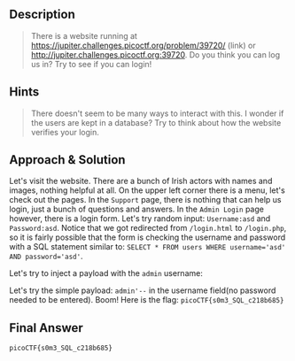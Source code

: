 ## Description

> There is a website running at https://jupiter.challenges.picoctf.org/problem/39720/ (link) or http://jupiter.challenges.picoctf.org:39720. Do you think you can log us in? Try to see if you can login!
 

## Hints

> There doesn't seem to be many ways to interact with this. I wonder if the users are kept in a database?
> Try to think about how the website verifies your login.


## Approach & Solution

Let's visit the website. There are a bunch of Irish actors with names and images, nothing helpful at all. On the upper left corner there is a menu, let's check out the pages.
In the `Support` page, there is nothing that can help us login, just a bunch of questions and answers. In the `Admin Login` page however, there is a login form.
Let's try random input: `Username:asd` and `Password:asd`. Notice that we got redirected from `/login.html` to `/login.php`, so it is fairly possible that the form is checking the username and password with a SQL statement similar to: `SELECT * FROM users WHERE username='asd' AND password='asd'`.

Let's try to inject a payload with the `admin` username:

Let's try the simple payload: `admin'--` in the username field(no password needed to be entered). Boom! Here is the flag: `picoCTF{s0m3_SQL_c218b685}`


## Final Answer

`picoCTF{s0m3_SQL_c218b685}`
